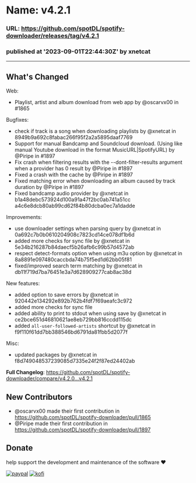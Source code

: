 # Name: v4.2.1 
### URL: https://github.com/spotDL/spotify-downloader/releases/tag/v4.2.1
### published at '2023-09-01T22:44:30Z' by xnetcat
---
## What's Changed

Web:
- Playlist, artist and album download from web app by @oscarvx00 in #1865

Bugfixes:
- check if track is a song when downloading playlists by @xnetcat in 8949b9a692c8fabac266f95f2a2a5895daaf7769
- Support for manual Bandcamp and Soundcloud download. (Using like manual Youtube download in the format MusicURL|SpotifyURL) by @Piripe in #1897
- Fix crash when filtering results with the --dont-filter-results argument when a provider has 0 result by @Piripe in #1897
- Fixed a crash with the cache by @Piripe in #1897
- Fixed matching error when downloading an album caused by track duration by @Piripe in #1897
- Fixed bandcamp audio provider by @xnetcat in b1a48debc573924d100a91a47f2bc0ab741a51cc a4c6e8dcb80ab99cd62f84b80dcba0ec7a1dadde

Improvements:
- use downloader settings when parsing query by @xnetcat in 0a692c7b0b0610204908c7823cd14ce078df1b6d
- added more checks for sync file by @xnetcat in 5e34b216287b84daecf5b26afb6c99b57d4572ab
- respect detect-formats option when using m3u option by @xnetcat in 8a8891e097480caccbda74b75f5ed1d62bb05f81
- fixed/improved search term matching by @xnetcat in db11f719d7ba76451e3a7d628909277cab8ac38d

New features:
- added option to save errors by @xnetcat in 920442e134292e892b762b4fdf7f69aeafc3c972
- added more checks for sync file
- added ability to print to stdout when using save by @xnetcat in ce2bce651d46810621ae8eb729bb816ccdd115dc
- added `all-user-followed-artists` shortcut by @xnetcat in f9f110f61dd7bb388546bd6791da81fbb5d2077f

Misc:
- updated packages by @xnetcat in f8d749048537239085d7335e24f2f87ed24402ab

**Full Changelog**: https://github.com/spotDL/spotify-downloader/compare/v4.2.0...v4.2.1

## New Contributors
* @oscarvx00 made their first contribution in https://github.com/spotDL/spotify-downloader/pull/1865
* @Piripe made their first contribution in https://github.com/spotDL/spotify-downloader/pull/1897

## Donate

help support the development and maintenance of the software ❤️ 

[![paypal](https://img.shields.io/badge/paypal-%2300457C.svg?&style=for-the-badge&logo=paypal&logoColor=white)](https://paypal.me/kko7)
[![kofi](https://img.shields.io/badge/kofi-%23F16061.svg?&style=for-the-badge&logo=ko-fi&logoColor=white)](https://ko-fi.com/xnetcat)


